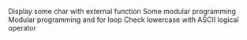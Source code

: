 Display some char with external function
Some modular programming
Modular programming and for loop
Check lowercase with ASCII logical operator
